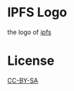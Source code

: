 # IPFS Logo

the logo of [ipfs](//ipfs.io)

# License

[CC-BY-SA](https://creativecommons.org/licenses/by-sa/3.0/legalcode)